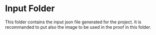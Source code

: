 # Input Folder
This folder contains the input json file generated for the project. It is recommanded to put also the image to be used in the proof in this folder.